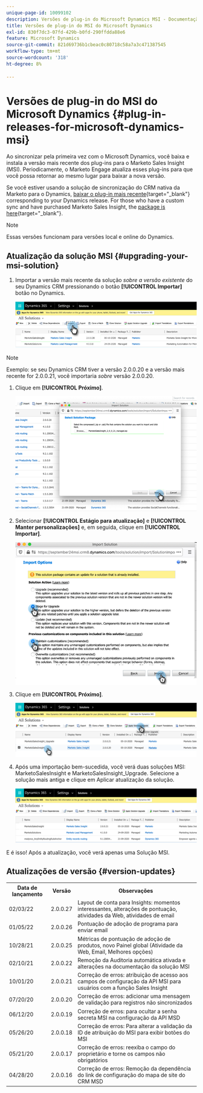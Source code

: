 ```yaml
---
unique-page-id: 10099102
description: Versões de plug-in do Microsoft Dynamics MSI - Documentação do Marketo - Documentação do produto
title: Versões de plug-in do MSI do Microsoft Dynamics
exl-id: 830f7dc3-07fd-429b-b0fd-290ffdda88e6
feature: Microsoft Dynamics
source-git-commit: 821d69736b1cbeac0c80718c58a7a3c471387545
workflow-type: tm+mt
source-wordcount: '318'
ht-degree: 8%

---
```


# Versões de plug-in do MSI do Microsoft Dynamics {#plug-in-releases-for-microsoft-dynamics-msi}

Ao sincronizar pela primeira vez com o Microsoft Dynamics, você baixa e instala a versão mais recente dos plug-ins para o Marketo Sales Insight (MSI). Periodicamente, o Marketo Engage atualiza esses plug-ins para que você possa retornar ao mesmo lugar para baixar a nova versão.

Se você estiver usando a solução de sincronização do CRM nativa da Marketo para o Dynamics, [baixar o plug-in mais recente](/help/marketo/product-docs/marketo-sales-insight/msi-for-microsoft-dynamics/installing/download-the-marketo-sales-insight-solution-for-microsoft-dynamics.md){target="_blank"} corresponding to your Dynamics release. For those who have a custom sync and have purchased Marketo Sales Insight, the [package is here](https://mktg-cdn.marketo.com/community/MarketoSalesInsight_NonNative.zip){target="_blank"}.

>[!NOTE]
>
>Essas versões funcionam para versões local e online do Dynamics.

## Atualização da solução MSI {#upgrading-your-msi-solution}

1. Importar a versão mais recente da solução _sobre a versão existente_ do seu Dynamics CRM pressionando o botão **[!UICONTROL Importar]** botão no Dynamics.

   ![](assets/plug-in-releases-for-microsoft-dynamics-msi-1.png)

>[!NOTE]
>
>Exemplo: se seu Dynamics CRM tiver a versão 2.0.0.20 e a versão mais recente for 2.0.0.21, você importaria _sobre_ versão 2.0.0.20.

1. Clique em **[!UICONTROL Próximo]**.

   ![](assets/plug-in-releases-for-microsoft-dynamics-msi-2.png)

1. Selecionar **[!UICONTROL Estágio para atualização]** e **[!UICONTROL Manter personalizações]** e, em seguida, clique em **[!UICONTROL Importar]**.

   ![](assets/plug-in-releases-for-microsoft-dynamics-msi-3.png)

1. Clique em **[!UICONTROL Próximo]**.

   ![](assets/plug-in-releases-for-microsoft-dynamics-msi-4.png)

1. Após uma importação bem-sucedida, você verá duas soluções MSI: MarketoSalesInsight e MarketoSalesInsight_Upgrade. Selecione a solução mais antiga e clique em Aplicar atualização da solução.

   ![](assets/plug-in-releases-for-microsoft-dynamics-msi-5.png)

E é isso! Após a atualização, você verá apenas uma Solução MSI.

## Atualizações de versão {#version-updates}

<table> 
 <colgroup> 
  <col> 
  <col> 
  <col> 
 </colgroup> 
 <tbody> 
  <tr> 
   <th colspan="1">Data de lançamento</th> 
   <th colspan="1">Versão</th> 
   <th colspan="1">Observações</th> 
  </tr> 
  <tr> 
   <td colspan="1">02/03/22</td> 
   <td colspan="1">2.0.0.27</td> 
   <td colspan="1">Layout de conta para Insights: momentos interessantes, alterações de pontuação, atividades da Web, atividades de email</td> 
  </tr>
  <tr> 
   <td colspan="1">01/05/22</td> 
   <td colspan="1">2.0.0.26</td> 
   <td colspan="1">Pontuação de adoção de programa para enviar email</td> 
  </tr>
  <tr> 
   <td colspan="1">10/28/21</td> 
   <td colspan="1">2.0.0.25</td> 
   <td colspan="1">Métricas de pontuação de adoção de produtos, novo Painel global (Atividade da Web, Email, Melhores opções)</td> 
  </tr>
  <tr> 
   <td colspan="1">02/10/21</td> 
   <td colspan="1">2.0.0.22</td> 
   <td colspan="1">Remoção da Auditoria automática ativada e alterações na documentação da solução MSI</td> 
  </tr>
  <tr> 
   <td colspan="1">10/01/20</td> 
   <td colspan="1">2.0.0.21</td> 
   <td colspan="1">Correção de erros: atribuição de acesso aos campos de configuração da API MSI para usuários com a função Sales Insight</td> 
  </tr> 
  <tr> 
   <td colspan="1">07/20/20</td> 
   <td colspan="1">2.0.0.20</td> 
   <td colspan="1">Correção de erros: adicionar uma mensagem de validação para registros não sincronizados</td> 
  </tr> 
  <tr> 
   <td colspan="1">06/12/20</td> 
   <td colspan="1">2.0.0.19</td> 
   <td colspan="1">Correção de erros: para ocultar a senha secreta MSI na configuração da API MSD</td> 
  </tr> 
  <tr> 
   <td colspan="1">05/26/20</td> 
   <td colspan="1">2.0.0.18</td> 
   <td colspan="1">Correção de erros: Para alterar a validação da ID de atribuição do MSI para exibir botões do MSI</td> 
  </tr> 
  <tr> 
   <td colspan="1">05/21/20</td> 
   <td colspan="1">2.0.0.17</td> 
   <td colspan="1">Correção de erros: reexiba o campo do proprietário e torne os campos não obrigatórios</td> 
  </tr> 
  <tr> 
   <td colspan="1">04/28/20</td> 
   <td colspan="1">2.0.0.16</td> 
   <td colspan="1">Correção de erros: Remoção da dependência do link de configuração do mapa de site do CRM MSD</td> 
  </tr> 
 </tbody> 
</table>
